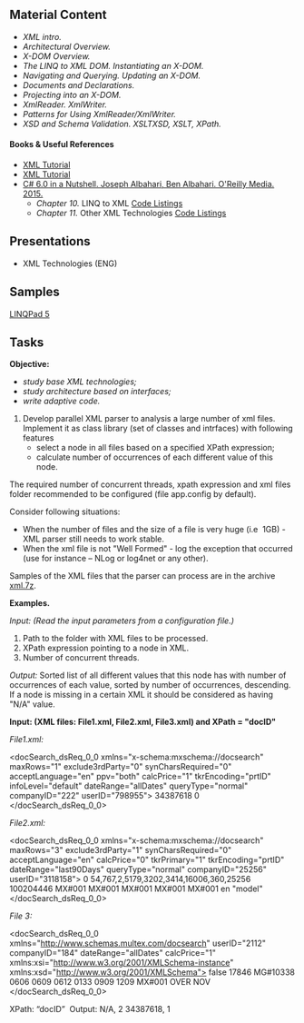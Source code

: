 ## Material Content 

- *XML intro.*
- *Architectural Overview.*
- *X-DOM Overview.*
- *The LINQ to XML DOM. Instantiating an X-DOM.*
- *Navigating and Querying. Updating an X-DOM.*
- *Documents and Declarations.*
- *Projecting into an X-DOM.*
- *XmlReader. XmlWriter.*
- *Patterns for Using XmlReader/XmlWriter.*
- *XSD and Schema Validation. XSLTXSD, XSLT, XPath.*

#### Books & Useful References 

- [XML Tutorial](https://www.w3schools.com/xml/)
- [XML Tutorial](https://www.tutorialspoint.com/xml/)
- [C# 6.0 in a Nutshell. Joseph Albahari, Ben Albahari. O'Reilly Media. 2015.](http://shop.oreilly.com/product/0636920040323.do)
   - *Chapter 10.* LINQ to XML [Code Listings](http://www.albahari.com/nutshell/ch10.aspx)
   - *Chapter 11.* Other XML Technologies [Code Listings](http://www.albahari.com/nutshell/cs4ch11.aspx)

## Presentations 

- XML Technologies (ENG)

## Samples

[LINQPad 5](https://github.com/EPM-RD-NETLAB/.NET-Framework-modules/tree/master/M14.%20XML%20Technologies/Samples/LINQPad/XML%20Technologies)

## Tasks  
**Objective:** 
- *study base XML technologies;*
- *study architecture based on interfaces;*
- *write adaptive code.*
1. Develop parallel XML parser to analysis a large number of xml files. Implement it as class library (set of classes and intrfaces) with following features
   - select a node in all files based on a specified XPath  expression;
   - calculate number of occurrences of each different value of this node.

The required number of concurrent threads, xpath expression and xml files folder recommended to be configured (file app.config by default). 

Consider following situations:
 - When the number of files and the size of a file is very huge (i.e  1GB) - XML parser still needs to work stable.
 - When the xml file is not "Well Formed" - log the exception that occurred (use for instance – NLog or log4net or any other).

Samples of the XML files that the parser can process are in the archive [xml.7z](https://github.com/EPM-RD-NETLAB/.NET-Framework-modules/tree/master/M14.%20XML%20Technologies/Data).
 
 **Examples.**
 
 *Input: (Read the input parameters from a configuration file.)*
 1) Path to the folder with XML files to be processed.
 2) XPath expression pointing to a node in XML.
 3) Number of concurrent threads.
 
 *Output:*  Sorted list of all different values that this node has with number of occurrences of each value, sorted by number of occurrences, descending. If a node is missing in a certain XML it should be considered as having "N/A" value.

**Input: (XML files: File1.xml, File2.xml, File3.xml) and XPath = "docID"**

*File1.xml:*

<?xml version="1.0" encoding="UTF-8"?>
<docSearch_dsReq_0_0 xmlns="x-schema:mxschema://docsearch" maxRows="1" exclude3rdParty="0" synCharsRequired="0" acceptLanguage="en" ppv="both" calcPrice="1" tkrEncoding="prtID" infoLevel="default" dateRange="allDates" queryType="normal" companyID="222" userID="798955">
   <docID>34387618</docID>
   <sort s_d="desc" s_c="score"/>
   <excludeCtbs>0</excludeCtbs>
</docSearch_dsReq_0_0>

*File2.xml:*

<?xml version="1.0" encoding="UTF-8"?>
<docSearch_dsReq_0_0 xmlns="x-schema:mxschema://docsearch" maxRows="3" exclude3rdParty="1" synCharsRequired="0" acceptLanguage="en" calcPrice="0" tkrPrimary="1" tkrEncoding="prtID" dateRange="last90Days" queryType="normal" companyID="25256" userID="3118158">
   <sort s_d="desc" s_c="date"/>
   <excludeCtbs>0</excludeCtbs>
   <ctbs>54,767,2,5179,3202,3414,16006,360,25256</ctbs>
   <ticker>100204446</ticker>
   <analystSet>MX#001</analystSet>
   <industrySet>MX#001</industrySet>
   <subjectSet>MX#001</subjectSet>
   <regionSet>MX#001</regionSet>
   <categorySet>MX#001</categorySet>
   <langID>en</langID>
   <matchStr strSrc="hdln">"model"</matchStr>
</docSearch_dsReq_0_0>

*File 3:*
<?xml version="1.0"?>
<docSearch_dsReq_0_0 xmlns="http://www.schemas.multex.com/docsearch" userID="2112" companyID="184" dateRange="allDates" calcPrice="1" xmlns:xsi="http://www.w3.org/2001/XMLSchema-instance" xmlns:xsd="http://www.w3.org/2001/XMLSchema">
   <sort s_c="date"/>
   <excludeCtbs>false</excludeCtbs>
   <ctbs>17846</ctbs>
   <industrySet>MG#10338</industrySet>
   <industry>0606</industry>
   <industry>0609</industry>
   <industry>0612</industry>
   <industry>0133</industry>
   <industry>0909</industry>
   <industry>1209</industry>
   <subjectSet>MX#001</subjectSet>
   <subject>OVER</subject>
   <subject>NOV</subject>
</docSearch_dsReq_0_0>

XPath: “docID”  Output: N/A, 2 34387618, 1 
